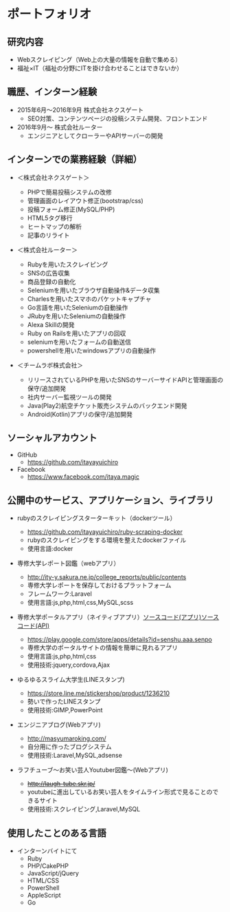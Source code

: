 # ポートフォリオ

## 研究内容

- Webスクレイピング（Web上の大量の情報を自動で集める）
- 福祉×IT（福祉の分野にITを掛け合わせることはできないか）

## 職歴、インターン経験

- 2015年6月〜2016年9月 株式会社ネクスゲート
    - SEO対策、コンテンツページの投稿システム開発、フロントエンド
- 2016年9月〜 株式会社ルーター
    - エンジニアとしてクローラーやAPIサーバーの開発

## インターンでの業務経験（詳細）

- ＜株式会社ネクスゲート＞
    - PHPで簡易投稿システムの改修
    - 管理画面のレイアウト修正(bootstrap/css)
    - 投稿フォーム修正(MySQL/PHP)
    - HTML5タグ移行
    - ヒートマップの解析
    - 記事のリライト

- ＜株式会社ルーター＞
    - Rubyを用いたスクレイピング
    - SNSの広告収集
    - 商品登録の自動化
    - Seleniumを用いたブラウザ自動操作&データ収集
    - Charlesを用いたスマホのパケットキャプチャ
    - Go言語を用いたSeleniumの自動操作
    - JRubyを用いたSeleniumの自動操作
    - Alexa Skillの開発
    - Ruby on Railsを用いたアプリの回収
    - seleniumを用いたフォームの自動送信
    - powershellを用いたwindowsアプリの自動操作
- ＜チームラボ株式会社＞
    - リリースされているPHPを用いたSNSのサーバーサイドAPIと管理画面の保守/追加開発
    - 社内サーバー監視ツールの開発
    - Java(Play2)航空チケット販売システムのバックエンド開発
    - Android(Kotlin)アプリの保守/追加開発

## ソーシャルアカウント

- GitHub
    - https://github.com/itayayuichiro
- Facebook
    - https://www.facebook.com/itaya.magic    

## 公開中のサービス、アプリケーション、ライブラリ

- rubyのスクレイピングスターターキット（dockerツール）
    - https://github.com/itayayuichiro/ruby-scraping-docker
    - rubyのスクレイピングをする環境を整えたdockerファイル
    - 使用言語:docker



- 専修大学レポート図鑑（webアプリ）
    - http://ity-y.sakura.ne.jp/college_reports/public/contents
    - 専修大学レポートを保存しておけるプラットフォーム
    - フレームワーク:Laravel
    - 使用言語:js,php,html,css,MySQL,scss



- 専修大学ポータルアプリ（ネイティブアプリ）[ソースコード(アプリ)](https://github.com/itayayuichiro/senshu_app)[ソースコード(API)](https://bitbucket.org/itaya_yuichiro/senshu/src)
    - https://play.google.com/store/apps/details?id=senshu.aaa.senpo
    - 専修大学のポータルサイトの情報を簡単に見れるアプリ
    - 使用言語:js,php,html,css
    - 使用技術:jquery,cordova,Ajax



- ゆるゆるスライム大学生(LINEスタンプ)
    - https://store.line.me/stickershop/product/1236210
    - 勢いで作ったLINEスタンプ
    - 使用技術:GIMP,PowerPoint


- エンジニアブログ(Webアプリ)
    - http://masyumaroking.com/
    - 自分用に作ったブログシステム
    - 使用技術:Laravel,MySQL,adsense



- ラフチューブ〜お笑い芸人Youtuber図鑑〜(Webアプリ)
    - ~~http://laugh-tube.skr.jp/~~
    - youtubeに進出しているお笑い芸人をタイムライン形式で見ることのできるサイト
    - 使用技術:スクレイピング,Laravel,MySQL

## 使用したことのある言語
- インターンバイトにて
    - Ruby
    - PHP/CakePHP
    - JavaScript/jQuery
    - HTML/CSS
    - PowerShell
    - AppleScript
    - Go
